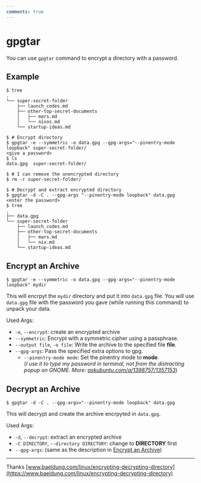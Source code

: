 ```yaml
---
comments: true
---
```


# gpgtar

You can use `gpgtar` command to encrypt a directory with a password.

## Example

```console
$ tree
.
└── super-secret-folder
    ├── launch_codes.md
    ├── other-top-secret-documents
    │   ├── mars.md
    │   └── nixos.md
    └── startup-ideas.md

$ # Encrypt directory
$ gpgtar -e --symmetric -o data.gpg --gpg-args="--pinentry-mode loopback" super-secret-folder/
<give a password>
$ ls
data.gpg  super-secret-folder/

$ # I can remove the unencrypted directory
$ rm -r super-secret-folder/

$ # Decrypt and extract encrypted directory
$ gpgtar -d -C . --gpg-args "--pinentry-mode loopback" data.gpg
<enter the password>
$ tree
.
├── data.gpg
└── super-secret-folder
    ├── launch_codes.md
    ├── other-top-secret-documents
    │   ├── mars.md
    │   └── nix.md
    └── startup-ideas.md
```



## Encrypt an Archive

```console
$ gpgtar -e --symmetric -o data.gpg --gpg-args="--pinentry-mode loopback" mydir
```

This will encrpyt the `mydir` directory and put it into `data.gpg` file. You will use `data.gpg`
file with the password you gave (while running this command) to unpack your data.

Used Args:

- `-e`, `--encrypt`: create an encrypted archive
- `--symmetric`: Encrypt  with a symmetric cipher using a passphrase.
- `--output file`, `-o file`: Write the archive to the specified file **file**.
- `--gpg-args`: Pass the specified extra options to gpg.
    - `--pinentry-mode mode`: Set the pinentry mode to **mode**.<br/>
    (_I use it to type my password in terminal, not from the distracting popup on GNOME. More:
    [askubuntu.com/a/1398757/1357153](https://askubuntu.com/a/1398757/1357153)_)

## Decrypt an Archive

```console
$ gpgtar -d -C . --gpg-args="--pinentry-mode loopback" data.gpg
```

This will decrypt and create the archive encrpyted in `data.gpg`.

Used Args:

- `-d`, `--decrypt`: extract an encrypted archive
- `-C DIRECTORY`, `--directory DIRECTORY`: change to **DIRECTORY** first
- `--gpg-args`: (same as the description in [Encrypt an Archive](#encrypt-an-archive))

---

Thanks [www.baeldung.com/linux/encrypting-decrypting-directory](https://www.baeldung.com/linux/encrypting-decrypting-directory)